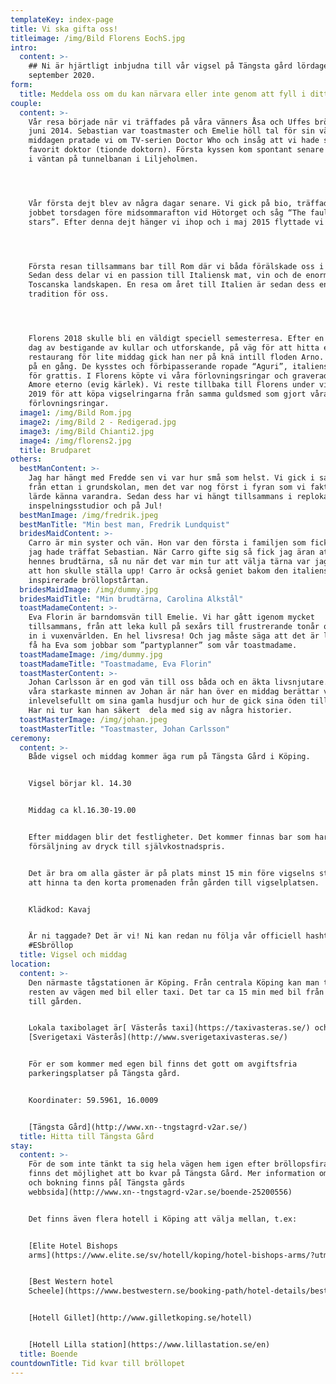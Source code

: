 ```yaml
---
templateKey: index-page
title: Vi ska gifta oss!
titleimage: /img/Bild Florens EochS.jpg
intro:
  content: >-
    ## Ni är hjärtligt inbjudna till vår vigsel på Tängsta gård lördagen den 5:e
    september 2020.
form:
  title: Meddela oss om du kan närvara eller inte genom att fyll i ditt namn nedan
couple:
  content: >-
    Vår resa började när vi träffades på våra vänners Åsa och Uffes bröllop i
    juni 2014. Sebastian var toastmaster och Emelie höll tal för sin vän. Efter
    middagen pratade vi om TV-serien Doctor Who och insåg att vi hade samma
    favorit doktor (tionde doktorn). Första kyssen kom spontant senare samma dag
    i väntan på tunnelbanan i Liljeholmen.




    Vår första dejt blev av några dagar senare. Vi gick på bio, träffades efter
    jobbet torsdagen före midsommarafton vid Hötorget och såg “The fault in our
    stars”. Efter denna dejt hänger vi ihop och i maj 2015 flyttade vi ihop.




    Första resan tillsammans bar till Rom där vi båda förälskade oss i Italien.
    Sedan dess delar vi en passion till Italiensk mat, vin och de enormt fina
    Toscanska landskapen. En resa om året till Italien är sedan dess en
    tradition för oss.




    Florens 2018 skulle bli en väldigt speciell semesterresa. Efter en lång varm
    dag av bestigande av kullar och utforskande, på väg för att hitta en
    restaurang för lite middag gick han ner på knä intill floden Arno. Hon sa ja
    på en gång. De kysstes och förbipasserande ropade “Aguri”, italienska ordet
    för grattis. I Florens köpte vi våra förlovningsringar och graverade dem med
    Amore eterno (evig kärlek). Vi reste tillbaka till Florens under vintern
    2019 för att köpa vigselringarna från samma guldsmed som gjort våra
    förlovningsringar.
  image1: /img/Bild Rom.jpg
  image2: /img/Bild 2 - Redigerad.jpg
  image3: /img/Bild Chianti2.jpg
  image4: /img/florens2.jpg
  title: Brudparet
others:
  bestManContent: >-
    Jag har hängt med Fredde sen vi var hur små som helst. Vi gick i samma klass
    från ettan i grundskolan, men det var nog först i fyran som vi faktiskt
    lärde känna varandra. Sedan dess har vi hängt tillsammans i replokaler,
    inspelningsstudior och på Jul!
  bestManImage: /img/fredrik.jpeg
  bestManTitle: "Min best man, Fredrik Lundquist"
  bridesMaidContent: >-
    Carro är min syster och vän. Hon var den första i familjen som fick veta att
    jag hade träffat Sebastian. När Carro gifte sig så fick jag äran att vara
    hennes brudtärna, så nu när det var min tur att välja tärna var jag säker på
    att hon skulle ställa upp! Carro är också geniet bakom den italiensk
    inspirerade bröllopstårtan.
  bridesMaidImage: /img/dummy.jpg
  bridesMaidTitle: "Min brudtärna, Carolina Alkstål"
  toastMadameContent: >-
    Eva Florin är barndomsvän till Emelie. Vi har gått igenom mycket
    tillsammans, från att leka kull på sexårs till frustrerande tonår och vidare
    in i vuxenvärlden. En hel livsresa! Och jag måste säga att det är lyxigt att
    få ha Eva som jobbar som ”partyplanner” som vår toastmadame.
  toastMadameImage: /img/dummy.jpg
  toastMadameTitle: "Toastmadame, Eva Florin"
  toastMasterContent: >-
    Johan Carlsson är en god vän till oss båda och en äkta livsnjutare. Ett av
    våra starkaste minnen av Johan är när han över en middag berättar väldigt
    inlevelsefullt om sina gamla husdjur och hur de gick sina öden till mötes.
    Har ni tur kan han säkert  dela med sig av några historier.
  toastMasterImage: /img/johan.jpeg
  toastMasterTitle: "Toastmaster, Johan Carlsson"
ceremony:
  content: >-
    Både vigsel och middag kommer äga rum på Tängsta Gård i Köping.  


    Vigsel börjar kl. 14.30   


    Middag ca kl.16.30-19.00


    Efter middagen blir det festligheter. Det kommer finnas bar som har
    försäljning av dryck till självkostnadspris.


    Det är bra om alla gäster är på plats minst 15 min före vigselns start för
    att hinna ta den korta promenaden från gården till vigselplatsen.


    Klädkod: Kavaj


    Är ni taggade? Det är vi! Ni kan redan nu följa vår officiell hashtag:
    #ESbröllop
  title: Vigsel och middag
location:
  content: >-
    Den närmaste tågstationen är Köping. Från centrala Köping kan man ta sig
    resten av vägen med bil eller taxi. Det tar ca 15 min med bil från stationen
    till gården.


    Lokala taxibolaget är[ Västerås taxi](https://taxivasteras.se/) och
    [Sverigetaxi Västerås](http://www.sverigetaxivasteras.se/)


    För er som kommer med egen bil finns det gott om avgiftsfria
    parkeringsplatser på Tängsta gård.


    Koordinater: 59.5961, 16.0009 


    [Tängsta Gård](http://www.xn--tngstagrd-v2ar.se/)
  title: Hitta till Tängsta Gård
stay:
  content: >-
    För de som inte tänkt ta sig hela vägen hem igen efter bröllopsfirandet
    finns det möjlighet att bo kvar på Tängsta Gård. Mer information om detta
    och bokning finns på[ Tängsta gårds
    webbsida](http://www.xn--tngstagrd-v2ar.se/boende-25200556)


    Det finns även flera hotell i Köping att välja mellan, t.ex:


    [Elite Hotel Bishops
    arms](https://www.elite.se/sv/hotell/koping/hotel-bishops-arms/?utm_source=google&utm_medium=organic&utm_campaign=google-local&utm_content=koping)


    [Best Western hotel
    Scheele](https://www.bestwestern.se/booking-path/hotel-details/best-western-hotel-scheele-koping-88142?sob=A1458&gclid=CjwKCAiAjMHwBRAVEiwAzdLWGLim1XqrarKW0v3brXX2pkecJnz9GTtHH9ARsJ8mPKW4cEnkwqGB8RoCkUIQAvD_BwE&gclsrc=aw.ds)


    [Hotell Gillet](http://www.gilletkoping.se/hotell)


    [Hotell Lilla station](https://www.lillastation.se/en)
  title: Boende
countdownTitle: Tid kvar till bröllopet
---
```

